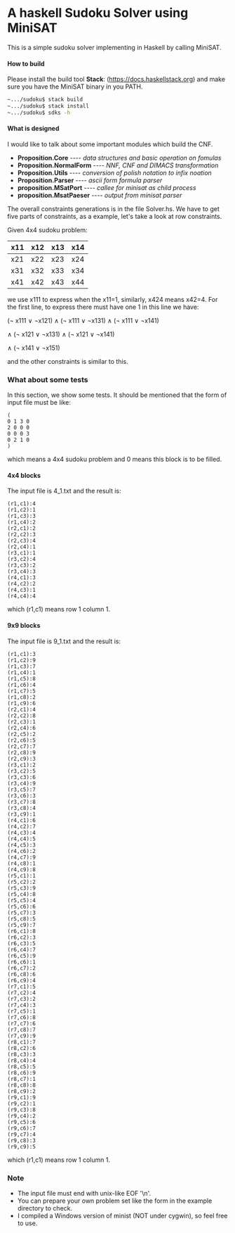 # A haskell Sudoku Solver using MiniSAT

This is a simple sudoku solver implementing in Haskell by calling MiniSAT.

#### How to build

Please install the build tool **Stack**: (https://docs.haskellstack.org) and make sure you have the MiniSAT binary in you PATH.

```bash
~.../sudoku$ stack build
~.../sudoku$ stack install
~.../sudoku$ sdks -h
```

#### What is designed

I would like to talk about some important modules which build the CNF.

 * **Proposition.Core** ---- *data structures and basic operation on fomulas*
 * **Proposition.NormalForm** ---- *NNF, CNF and DIMACS transformation*
 * **Proposition.Utils**  ---- *conversion of polish notation to infix noation*
 * **Proposition.Parser** ---- *ascii form formula parser*
 * **proposition.MSatPort** ----  *callee for minisat as child process* 
 * **proposition.MsatPaeser** ---- *output from minisat parser*

The overall constraints generations is in the file Solver.hs.
We have to get five parts of constraints, as a example, let's take a look at row constraints.

Given 4x4 sudoku problem:

x11|x12|x13|x14
-|-|-|-
x21|x22|x23|x24
x31|x32|x33|x34
x41|x42|x43|x44

we use x111 to express when the x11=1,
similarly, x424 means x42=4.
For the first line, to express there must have one 1 in this line we have:

(¬ x111 ∨ ¬x121) ∧ (¬ x111 ∨ ¬x131) ∧ (¬ x111 ∨ ¬x141)  

∧ (¬ x121 ∨ ¬x131)  ∧ (¬ x121 ∨ ¬x141)

∧ (¬ x141 ∨ ¬x151)

and the other constraints is similar to this.

### What about some tests
In this section, we show some tests. It should be mentioned that the form of input file must be like: 

```test
(
0 1 3 0
2 0 0 0
0 0 0 3
0 2 1 0
)
```
which means a 4x4 sudoku problem and 0 means this block is to be filled.

#### 4x4 blocks 

The input file is 4_1.txt and the result is: 
```test
(r1,c1):4
(r1,c2):1
(r1,c3):3
(r1,c4):2
(r2,c1):2
(r2,c2):3
(r2,c3):4
(r2,c4):1
(r3,c1):1
(r3,c2):4
(r3,c3):2
(r3,c4):3
(r4,c1):3
(r4,c2):2
(r4,c3):1
(r4,c4):4
```
which (r1,c1) means row 1 column 1.

#### 9x9 blocks
The input file is 9_1.txt and the result is:

```text
(r1,c1):3
(r1,c2):9
(r1,c3):7
(r1,c4):1
(r1,c5):8
(r1,c6):4
(r1,c7):5
(r1,c8):2
(r1,c9):6
(r2,c1):4
(r2,c2):8
(r2,c3):1
(r2,c4):6
(r2,c5):2
(r2,c6):5
(r2,c7):7
(r2,c8):9
(r2,c9):3
(r3,c1):2
(r3,c2):5
(r3,c3):6
(r3,c4):9
(r3,c5):7
(r3,c6):3
(r3,c7):8
(r3,c8):4
(r3,c9):1
(r4,c1):6
(r4,c2):7
(r4,c3):4
(r4,c4):5
(r4,c5):3
(r4,c6):2
(r4,c7):9
(r4,c8):1
(r4,c9):8
(r5,c1):1
(r5,c2):2
(r5,c3):9
(r5,c4):8
(r5,c5):4
(r5,c6):6
(r5,c7):3
(r5,c8):5
(r5,c9):7
(r6,c1):8
(r6,c2):3
(r6,c3):5
(r6,c4):7
(r6,c5):9
(r6,c6):1
(r6,c7):2
(r6,c8):6
(r6,c9):4
(r7,c1):5
(r7,c2):4
(r7,c3):2
(r7,c4):3
(r7,c5):1
(r7,c6):8
(r7,c7):6
(r7,c8):7
(r7,c9):9
(r8,c1):7
(r8,c2):6
(r8,c3):3
(r8,c4):4
(r8,c5):5
(r8,c6):9
(r8,c7):1
(r8,c8):8
(r8,c9):2
(r9,c1):9
(r9,c2):1
(r9,c3):8
(r9,c4):2
(r9,c5):6
(r9,c6):7
(r9,c7):4
(r9,c8):3
(r9,c9):5
```
which (r1,c1) means row 1 column 1.

### Note
* The input file must end with unix-like EOF '\n'.
* You can prepare your own problem set like the form in the example directory to check.
* I compiled a Windows version of minist (NOT under cygwin), so feel free to use.

